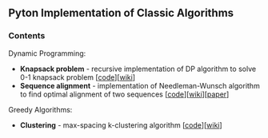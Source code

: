 <h2>Pyton Implementation of Classic Algorithms</h2>

<h3>Contents</h3>
<p>Dynamic Programming:</p>
<ul>
  <li><b>Knapsack problem</b> - recursive implementation of DP algorithm to solve 0-1 knapsack problem [<a href="knapsack.py">code</a>][<a href="https://en.wikipedia.org/wiki/Knapsack_problem">wiki</a>]</li>
  <li><b>Sequence alignment</b> - implementation of Needleman-Wunsch algorithm to find optimal alignment of two sequences [<a href="knapsack.py">code</a>][<a href="https://en.wikipedia.org/wiki/Needleman–Wunsch_algorithm">wiki</a>][<a href="http://www.sciencedirect.com/science/article/pii/0022283670900574?via%3Dihub">paper</a>]</li>
 </ul>
<p>Greedy Algorithms:</p>
<ul>
  <li><b>Clustering</b> - max-spacing k-clustering algorithm [<a href="knapsack.py">code</a>][<a href="https://en.wikipedia.org/wiki/Knapsack_problem">wiki</a>]</li>
</ul>
